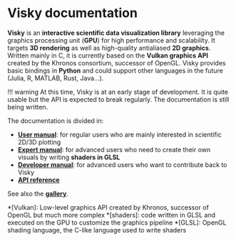 # Visky documentation

**Visky** is an **interactive scientific data visualization library** leveraging the graphics processing unit (**GPU**) for high performance and scalability. It targets **3D rendering** as well as high-quality antialiased **2D graphics**. Written mainly in C, it is currently based on the **Vulkan graphics API** created by the Khronos consortium, successor of OpenGL. Visky provides basic bindings in **Python** and could support other languages in the future (Julia, R, MATLAB, Rust, Java...).

!!! warning
    At this time, Visky is at an early stage of development. It is quite usable but the API is expected to break regularly. The documentation is still being written.

The documentation is divided in:

* [**User manual**](user/index.md): for regular users who are mainly interested in scientific 2D/3D plotting
* [**Expert manual**](expert/index.md): for advanced users who need to create their own visuals by writing **shaders in GLSL**
* [**Developer manual**](developer/index.md): for advanced users who want to contribute back to Visky
* [**API reference**](api/index.md)

See also the [**gallery**](gallery/index.md).



*[Vulkan]: Low-level graphics API created by Khronos, successor of OpenGL but much more complex
*[shaders]: code written in GLSL and executed on the GPU to customize the graphics pipeline
*[GLSL]: OpenGL shading language, the C-like language used to write shaders
